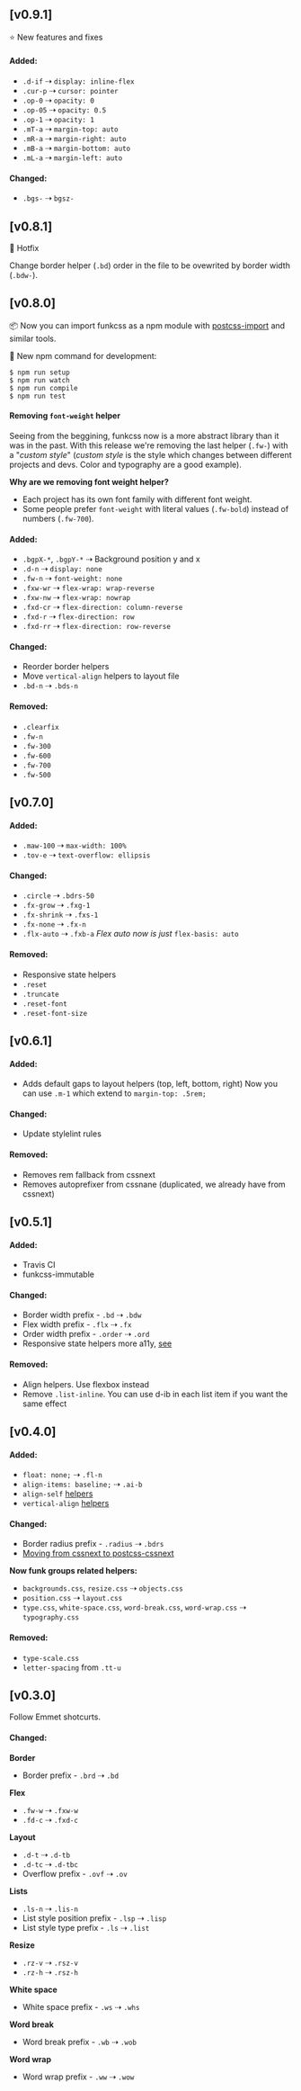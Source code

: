 ## [v0.9.1]
:star: New features and fixes

#### Added:
- `.d-if` ⇢ `display: inline-flex`
- `.cur-p` ⇢ `cursor: pointer`
- `.op-0` ⇢ `opacity: 0`
- `.op-05` ⇢ `opacity: 0.5`
- `.op-1` ⇢ `opacity: 1`
- `.mT-a` ⇢ `margin-top: auto`
- `.mR-a` ⇢ `margin-right: auto`
- `.mB-a` ⇢ `margin-bottom: auto`
- `.mL-a` ⇢ `margin-left: auto`

#### Changed:
- `.bgs-` ⇢ `bgsz-`

## [v0.8.1]
:wrench: Hotfix

Change border helper (`.bd`) order in the file to be ovewrited by border width (`.bdw-`).

## [v0.8.0]

:package: Now you can import funkcss as a npm module with [postcss-import](https://github.com/postcss/postcss-import) and similar tools.

:wrench: New npm command for development:

```
$ npm run setup
$ npm run watch
$ npm run compile
$ npm run test
```

#### Removing `font-weight` helper
Seeing from the beggining, funkcss now is a more abstract library than it was in the past. With this release we're removing the last helper (`.fw-`) with a "*custom style*" (*custom style* is the style which changes between different projects and devs. Color and typography are a good example).

**Why are we removing font weight helper?**
- Each project has its own font family with different font weight.
- Some people prefer `font-weight` with literal values (`.fw-bold`) instead of numbers (`.fw-700`).

#### Added:
- `.bgpX-*`, `.bgpY-*` ⇢ Background position y and x
- `.d-n` ⇢ `display: none`
- `.fw-n` ⇢ `font-weight: none`
- `.fxw-wr` ⇢ `flex-wrap: wrap-reverse`
- `.fxw-nw` ⇢ `flex-wrap: nowrap`
- `.fxd-cr` ⇢ `flex-direction: column-reverse`
- `.fxd-r` ⇢ `flex-direction: row`
- `.fxd-rr` ⇢ `flex-direction: row-reverse`

#### Changed:
- Reorder border helpers
- Move `vertical-align` helpers to layout file
- `.bd-n` ⇢ `.bds-n`

#### Removed:
- `.clearfix`
- `.fw-n`
- `.fw-300`
- `.fw-600`
- `.fw-700`
- `.fw-500`

## [v0.7.0]
#### Added:
- `.maw-100` ⇢ `max-width: 100%`
- `.tov-e` ⇢  `text-overflow: ellipsis`

#### Changed:
- `.circle` ⇢ `.bdrs-50`
- `.fx-grow` ⇢ `.fxg-1`
- `.fx-shrink` ⇢ `.fxs-1`
- `.fx-none` ⇢ `.fx-n`
- `.flx-auto` ⇢ `.fxb-a`
_Flex auto now is just_ `flex-basis: auto`

#### Removed:
- Responsive state helpers
- `.reset`
- `.truncate`
- `.reset-font`
- `.reset-font-size`

## [v0.6.1]
#### Added:
- Adds default gaps to layout helpers (top, left, bottom, right)
Now you can use `.m-1` which extend to `margin-top: .5rem;`

#### Changed:
- Update stylelint rules

#### Removed:
- Removes rem fallback from cssnext
- Removes autoprefixer from cssnane (duplicated, we already have from cssnext)

## [v0.5.1]
#### Added:
- Travis CI
- funkcss-immutable

#### Changed:
- Border width prefix - `.bd` ⇢ `.bdw`
- Flex width prefix - `.flx` ⇢ `.fx`
- Order width prefix - `.order` ⇢ `.ord`
- Responsive state helpers more a11y, [see](https://github.com/filipelinhares/funkcss/commit/a46605679f59b0b3fa1c41ade0bcd429d47ae040)

#### Removed:
- Align helpers. Use flexbox instead
- Remove `.list-inline`. You can use d-ib in each list item if you want the same effect

## [v0.4.0]
#### Added:
- `float: none;` ⇢ `.fl-n`
- `align-items: baseline;` ⇢ `.ai-b`
- `align-self` [helpers](lib/flex.css#L18)
- `vertical-align` [helpers](lib/typography.css#L29)

#### Changed:
- Border radius prefix - `.radius` ⇢ `.bdrs`
- [Moving from cssnext to postcss-cssnext](http://cssnext.io/setup/#wait-what-where-is-the-previous-cssnext-interface)

**Now funk groups related helpers:**

- `backgrounds.css`, `resize.css` ⇢ `objects.css`
- `position.css` ⇢ `layout.css`
- `type.css`, `white-space.css`, `word-break.css`, `word-wrap.css` ⇢ `typography.css`

#### Removed:
- `type-scale.css`
- `letter-spacing` from `.tt-u`

## [v0.3.0]
Follow Emmet shotcurts.

#### Changed:

**Border**
- Border prefix - `.brd` ⇢ `.bd`

**Flex**
- `.fw-w` ⇢ `.fxw-w`
- `.fd-c` ⇢ `.fxd-c`

**Layout**
- `.d-t` ⇢ `.d-tb`
- `.d-tc` ⇢ `.d-tbc`
- Overflow prefix - `.ovf` ⇢ `.ov`

**Lists**
- `.ls-n` ⇢ `.lis-n`
-  List style position prefix - `.lsp` ⇢ `.lisp`
-  List style type prefix - `.ls` ⇢ `.list`

**Resize**
- `.rz-v` ⇢ `.rsz-v`
- `.rz-h` ⇢ `.rsz-h`

**White space**
- White space prefix - `.ws` ⇢ `.whs`

**Word break**
- Word break prefix - `.wb` ⇢ `.wob`

**Word wrap**
- Word wrap prefix - `.ww` ⇢ `.wow`
